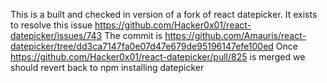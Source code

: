 This is a built and checked in version of a fork of react datepicker.
It exists to resolve this issue https://github.com/Hacker0x01/react-datepicker/issues/743
The commit is https://github.com/Amauris/react-datepicker/tree/dd3ca7147fa0e07d47e679de95196147efe100ed
Once https://github.com/Hacker0x01/react-datepicker/pull/825 is merged we should revert back to npm installing datepicker
